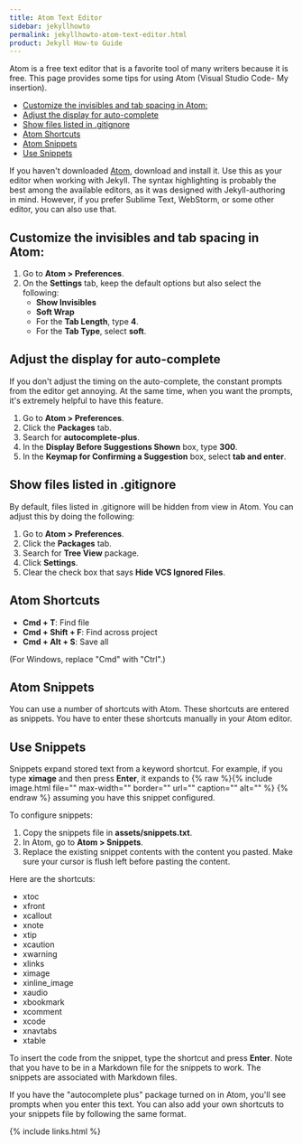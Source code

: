 ```yaml
---
title: Atom Text Editor
sidebar: jekyllhowto
permalink: jekyllhowto-atom-text-editor.html
product: Jekyll How-to Guide
---
```


Atom is a free text editor that is a favorite tool of many writers because it is free. This page provides some tips for using Atom (Visual Studio Code- My insertion).

* [Customize the invisibles and tab spacing in Atom:](#customize-the-invisibles-and-tab-spacing-in-atom)
* [Adjust the display for auto-complete](#adjust-the-display-for-auto-complete)
* [Show files listed in .gitignore](#show-files-listed-in-gitignore)
* [Atom Shortcuts](#atom-shortcuts)
* [Atom Snippets](#atom-snippets)
* [Use Snippets](#use-snippets)

If you haven't downloaded [Atom](https://atom.io/), download and install it. Use this as your editor when working with Jekyll. The syntax highlighting is probably the best among the available editors, as it was designed with Jekyll-authoring in mind. However, if you prefer Sublime Text, WebStorm, or some other editor, you can also use that.

## Customize the invisibles and tab spacing in Atom:

1. Go to **Atom &gt; Preferences**.
2. On the **Settings** tab, keep the default options but also select the following:
   * **Show Invisibles**
   * **Soft Wrap**
   * For the **Tab Length**, type **4**.
   * For the **Tab Type**, select **soft**.

## Adjust the display for auto-complete

If you don't adjust the timing on the auto-complete, the constant prompts from the editor get annoying. At the same time, when you want the prompts, it's extremely helpful to have this feature.

1. Go to **Atom &gt; Preferences**.
2. Click the **Packages** tab.
3. Search for **autocomplete-plus**.
4. In the **Display Before Suggestions Shown** box, type **300**.
5. In the **Keymap for Confirming a Suggestion** box, select **tab and enter**.

## Show files listed in .gitignore

By default, files listed in .gitignore will be hidden from view in Atom. You can adjust this by doing the following:

1. Go to **Atom &gt; Preferences**.
2. Click the **Packages** tab.
3. Search for **Tree View** package.
4. Click **Settings**.
5. Clear the check box that says **Hide VCS Ignored Files**.

## Atom Shortcuts

* **Cmd + T**: Find file
* **Cmd + Shift + F**: Find across project
* **Cmd + Alt + S**: Save all

(For Windows, replace "Cmd" with "Ctrl".)

## Atom Snippets

You can use a number of shortcuts with Atom. These shortcuts are entered as snippets. You have to enter these shortcuts manually in your Atom editor.

## Use Snippets

Snippets expand stored text from a keyword shortcut. For example, if you type **ximage** and then press **Enter**, it expands to {% raw %}{% include image.html file="" max-width="" border="" url="" caption="" alt="" %} {% endraw %} assuming you have this snippet configured.

To configure snippets:

1. Copy the snippets file in **assets/snippets.txt**.
2. In Atom, go to **Atom &gt; Snippets**.
3. Replace the existing snippet contents with the content you pasted. Make sure your cursor is flush left before pasting the content.

Here are the shortcuts:

* xtoc
* xfront
* xcallout
* xnote
* xtip
* xcaution
* xwarning
* xlinks
* ximage
* xinline\_image
* xaudio
* xbookmark
* xcomment
* xcode
* xnavtabs
* xtable

To insert the code from the snippet, type the shortcut and press **Enter**. Note that you have to be in a Markdown file for the snippets to work. The snippets are associated with Markdown files.

If you have the "autocomplete plus" package turned on in Atom, you'll see prompts when you enter this text. You can also add your own shortcuts to your snippets file by following the same format.

{% include links.html %}